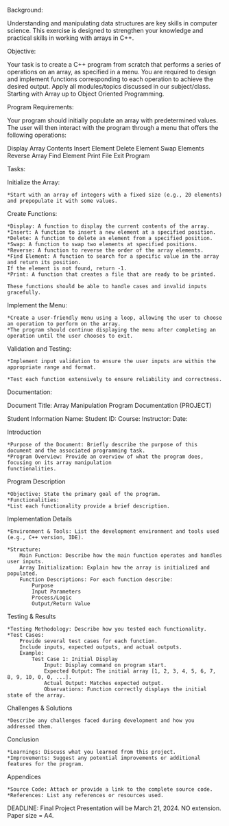 Background:

Understanding and manipulating data structures are key skills in computer science.
This exercise is designed to strengthen your knowledge and practical skills in working with arrays in C++.

Objective:

Your task is to create a C++ program from scratch that performs a series of operations on an array,
as specified in a menu. You are required to design and implement functions corresponding to each operation to
achieve the desired output.
Apply all modules/topics discussed in our subject/class. Starting with Array up to Object Oriented
Programming.

Program Requirements:

Your program should initially populate an array with predetermined values. The user will then interact
with the program through a menu that offers the following operations:

Display Array Contents
Insert Element
Delete Element
Swap Elements
Reverse Array
Find Element
Print File
Exit Program

Tasks:

Initialize the Array:

    *Start with an array of integers with a fixed size (e.g., 20 elements) and prepopulate it with some values.

Create Functions:

    *Display: A function to display the current contents of the array.
    *Insert: A function to insert a new element at a specified position.
    *Delete: A function to delete an element from a specified position.
    *Swap: A function to swap two elements at specified positions.
    *Reverse: A function to reverse the order of the array elements.
    *Find Element: A function to search for a specific value in the array and return its position.
    If the element is not found, return -1.
    *Print: A function that creates a file that are ready to be printed.

    These functions should be able to handle cases and invalid inputs gracefully.

Implement the Menu:

    *Create a user-friendly menu using a loop, allowing the user to choose an operation to perform on the array.
    *The program should continue displaying the menu after completing an operation until the user chooses to exit.

Validation and Testing:

    *Implement input validation to ensure the user inputs are within the appropriate range and format.

    *Test each function extensively to ensure reliability and correctness.

Documentation:

Document Title: Array Manipulation Program Documentation (PROJECT)

Student Information
Name:
Student ID:
Course:
Instructor:
Date:

Introduction

    *Purpose of the Document: Briefly describe the purpose of this document and the associated programming task.
    *Program Overview: Provide an overview of what the program does, focusing on its array manipulation
    functionalities.

Program Description

    *Objective: State the primary goal of the program.
    *Functionalities:
    *List each functionality provide a brief description.

Implementation Details

    *Environment & Tools: List the development environment and tools used (e.g., C++ version, IDE).

    *Structure:
        Main Function: Describe how the main function operates and handles user inputs.
        Array Initialization: Explain how the array is initialized and populated.
        Function Descriptions: For each function describe:
            Purpose
            Input Parameters
            Process/Logic
            Output/Return Value

Testing & Results

    *Testing Methodology: Describe how you tested each functionality.
    *Test Cases:
        Provide several test cases for each function.
        Include inputs, expected outputs, and actual outputs.
        Example:
            Test Case 1: Initial Display
                Input: Display command on program start.
                Expected Output: The initial array [1, 2, 3, 4, 5, 6, 7, 8, 9, 10, 0, 0, ...].
                Actual Output: Matches expected output.
                Observations: Function correctly displays the initial state of the array.

Challenges & Solutions

    *Describe any challenges faced during development and how you addressed them.

Conclusion

    *Learnings: Discuss what you learned from this project.
    *Improvements: Suggest any potential improvements or additional features for the program.

Appendices

    *Source Code: Attach or provide a link to the complete source code.
    *References: List any references or resources used.

DEADLINE: Final Project Presentation will be March 21, 2024. NO extension. Paper size = A4.
